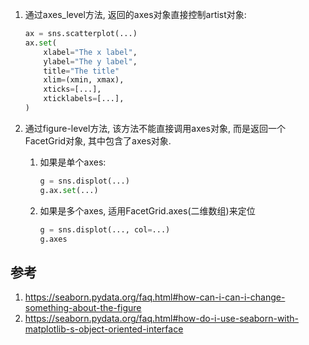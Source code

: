 


1. 通过axes_level方法, 返回的axes对象直接控制artist对象:
    
    ```python
    ax = sns.scatterplot(...)
    ax.set(
        xlabel="The x label",
        ylabel="The y label",
        title="The title"
        xlim=(xmin, xmax),
        xticks=[...],
        xticklabels=[...],
    )
    ```

2. 通过figure-level方法, 该方法不能直接调用axes对象, 而是返回一个FacetGrid对象, 其中包含了axes对象.
    1. 如果是单个axes:

        ```python
        g = sns.displot(...)
        g.ax.set(...)
        ```

    2. 如果是多个axes, 适用FacetGrid.axes(二维数组)来定位

        ```python
        g = sns.displot(..., col=...)
        g.axes
        ```


## 参考
1. https://seaborn.pydata.org/faq.html#how-can-i-can-i-change-something-about-the-figure
2. https://seaborn.pydata.org/faq.html#how-do-i-use-seaborn-with-matplotlib-s-object-oriented-interface
